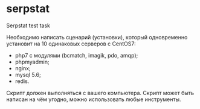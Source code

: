 # serpstat
Serpstat test task

Необходимо написать сценарий (установки), который одновременно установит на 10 одинаковых серверов c CentOS7:
- php7 с модулями (bcmatch, imagik, pdo, amqp);
- phpmyadmin;
- nginx;
- mysql 5.6;
- redis.

Скрипт должен выполняться с вашего компьютера. Скрипт может быть написан на чём угодно, можно использовать любые инструменты.
